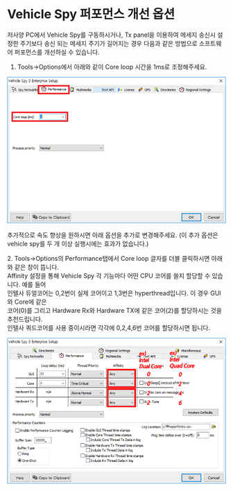 # Vehicle Spy 퍼포먼스 개선 옵션

저사양 PC에서 Vehicle Spy를 구동하시거나, Tx panel을 이용하여 메세지 송신시 설정한 주기보다 송신 되는 메세지 주기가 길어지는 경우 다음과 같은 방법으로 소프트웨어 퍼포먼스를 개선하실 수 있습니다.

1. Tools->Options에서 아래와 같이 Core loop 시간을 1ms로 조정해주세요.

![img](../.gitbook/assets/Options-Performance.png)

추가적으로 속도 향상을 원하시면 아래 옵션을 추가로 변경해주세요. (이 추가 옵션은 vehicle spy를 두 개 이상 실행시에는 효과가 없습니다.)

&#x20; 2\. Tools->Options의 Performance탭에서 Core loop 글자를 더블 클릭하시면 아래와 같은 창이 뜹니다.\
&#x20;     Affinity 설정을 통해 Vehicle Spy 각 기능마다 어떤 CPU 코어를 쓸지 할당할 수 있습니다. 예를 들어\
&#x20;     인텔사 듀얼코어는 0,2번이 실제 코어이고 1,3번은 hyperthread입니다. 이 경우 GUI와 Core에 같은 \
&#x20;     코어(0)를 그리고 Hardware Rx와 Hardware TX에 같은 코어(2)를 할당하시는 것을 추천드립니다. \
&#x20;     인텔사 쿼드코어를 사용 중이시라면 각각에 0,2,4,6번 코어를 할당하시면 됩니다.

![img](../.gitbook/assets/Options-Performance2.png)
